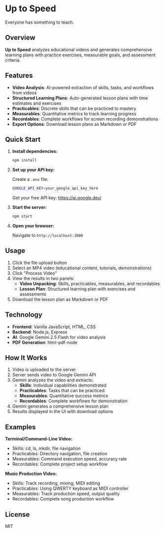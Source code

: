 # Up to Speed

Everyone has something to teach.

## Overview

**Up to Speed** analyzes educational videos and generates comprehensive learning plans with practice exercises, measurable goals, and assessment criteria. 

## Features

- **Video Analysis**: AI-powered extraction of skills, tasks, and workflows from videos
- **Structured Learning Plans**: Auto-generated lesson plans with time estimates and exercises
- **Practicables**: Discrete skills that can be practiced to mastery
- **Measurables**: Quantitative metrics to track learning progress
- **Recordables**: Complete workflows for screen recording demonstrations
- **Export Options**: Download lesson plans as Markdown or PDF

## Quick Start

1. **Install dependencies:**
   ```bash
   npm install
   ```

2. **Set up your API key:**

   Create a `.env` file:
   ```bash
   GOOGLE_API_KEY=your_google_api_key_here
   ```

   Get your free API key: https://ai.google.dev/

3. **Start the server:**
   ```bash
   npm start
   ```

4. **Open your browser:**

   Navigate to `http://localhost:3000`

## Usage

1. Click the file upload button
2. Select an MP4 video (educational content, tutorials, demonstrations)
3. Click "Process Video"
4. View the results in two panels:
   - **Video Unpacking**: Skills, practicables, measurables, and recordables
   - **Lesson Plan**: Structured learning plan with exercises and assessments
5. Download the lesson plan as Markdown or PDF

## Technology

- **Frontend**: Vanilla JavaScript, HTML, CSS
- **Backend**: Node.js, Express
- **AI**: Google Gemini 2.5 Flash for video analysis
- **PDF Generation**: html-pdf-node

## How It Works

1. Video is uploaded to the server
2. Server sends video to Google Gemini API
3. Gemini analyzes the video and extracts:
   - **Skills**: Individual capabilities demonstrated
   - **Practicables**: Tasks that can be practiced
   - **Measurables**: Quantitative success metrics
   - **Recordables**: Complete workflows for demonstration
4. Gemini generates a comprehensive lesson plan
5. Results displayed in the UI with download options

## Examples

**Terminal/Command-Line Video:**
- Skills: cd, ls, mkdir, file navigation
- Practicables: Directory navigation, file creation
- Measurables: Command execution speed, accuracy rate
- Recordables: Complete project setup workflow

**Music Production Video:**
- Skills: Track recording, mixing, MIDI editing
- Practicables: Using QWERTY keyboard as MIDI controller
- Measurables: Track production speed, output quality
- Recordables: Complete song production workflow

## License

MIT